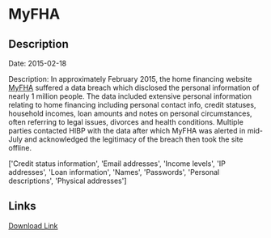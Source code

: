 # MyFHA

## Description

Date: 2015-02-18

Description:
In approximately February 2015, the home financing website <a href="https://web.archive.org/web/20180324231131/http://myfha.net/" target="_blank" rel="noopener">MyFHA</a> suffered a data breach which disclosed the personal information of nearly 1 million people. The data included extensive personal information relating to home financing including personal contact info, credit statuses, household incomes, loan amounts and notes on personal circumstances, often referring to legal issues, divorces and health conditions. Multiple parties contacted HIBP with the data after which MyFHA was alerted in mid-July and acknowledged the legitimacy of the breach then took the site offline.


['Credit status information', 'Email addresses', 'Income levels', 'IP addresses', 'Loan information', 'Names', 'Passwords', 'Personal descriptions', 'Physical addresses']

## Links

[Download Link](https://link-to.net/1229997/651.1558619054827/dynamic/?r=aHR0cHM6Ly93d3cubWVkaWFmaXJlLmNvbS92aWV3L2U2U0JzTVI0RmlWdEdNTy9teWZoYS5uZXQvZmlsZQ==)